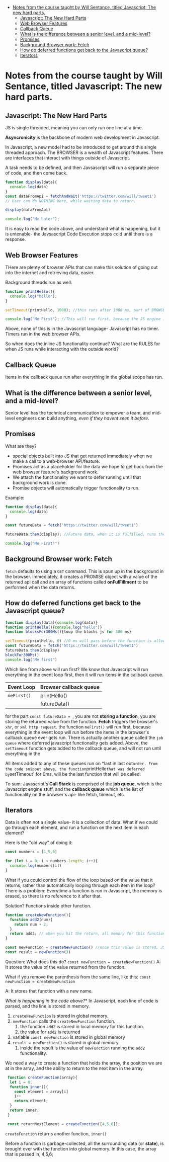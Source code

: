 - [Notes from the course taught by Will Sentance, titled Javascript: The new hard parts.](#notes-from-the-course-taught-by-will-sentance-titled-javascript-the-new-hard-parts)
  - [Javascript: The New Hard Parts](#javascript-the-new-hard-parts)
  - [Web Browser Features](#web-browser-features)
  - [Callback Queue](#callback-queue)
  - [What is the difference between a senior level, and a mid-level?](#what-is-the-difference-between-a-senior-level-and-a-mid-level)
  - [Promises](#promises)
  - [Background Browser work: Fetch](#background-browser-work-fetch)
  - [How do deferred functions get back to the Javascript queue?](#how-do-deferred-functions-get-back-to-the-javascript-queue)
  - [Iterators](#iterators)

# Notes from the course taught by Will Sentance, titled Javascript: The new hard parts.

## Javascript: The New Hard Parts

JS is single threaded, meaning you can only run one line at a time.

**Asyncronicity** is the backbone of modern web development in Javascript.

In Javascript, a new model had to be introduced to get around this single threaded approach. The BROWSER is a wealth of Javascript features. There are interfaces that interact with things outside of Javascript.

A task needs to be defined, and then Javsascript will run a separate piece of code, and then come back.


```js
function display(data){
  console.log(data)
}
const dataFromApi = fetchAndWait('https://twitter.com/will/tweet1')
// User can do NOTHING here, while waiting data to return.

display(dataFromApi)

console.log("Me Later");
```
It is easy to read the code above, and understand what is happening, but it is untenable- the Javsascript Code Execution stops cold until there is a response.

## Web Browser Features

THere are plenty of browser APIs that can make this solution of going out into the internet and retrieving data, easier.

Background threads run as well:

```js
function printHello(){
  console.log("hello");
}

setTimeout(printHello, 1000); //this runs after 1000 ms, part of BROWSER API.

console.log("Me First"); //This will run first, because the JS engine is paused above for 1000 ms.
```

Above, none of this is in the Javascript language- Javascript has no timer. Timers run in the web browser APIs.

So when does the inline JS functionality continue? What are the RULES for when JS runs while interacting with the outside world?

## Callback Queue

Items in the callback queue run after everything in the global scope has run.


## What is the difference between a senior level, and a mid-level?

Senior level has the technical communication to empower a team, and mid-level engineers can build anything, *even if they havent seen it before*.


## Promises

What are they?
- special objects built into JS that get returned immediately when we make a call to a web-browser API/feature.
- Promises act as a placeholder for the data we hope to get back from the web browser feature's background work.
- We attach the functionality we want to defer running until that background work is done.
- Promise objects will automatically trigger functionality to run.

Example:

```js
function display(data){
  console.log(data)
}

const futureData = fetch('https://twitter.com/will/tweet1')

futureData.then(display); //Future data, when it is fulfilled, runs the display function. It will not run now, so the next line of code can continue to run.

console.log("Me First!")
```


## Background Browser work: Fetch

`fetch` defaults to using a `GET` command. This is spun up in the background in the browser. Immediately, it creates a PROMISE object with a value of the returned api call and an array of functions called **onFulFillment** to be performed when the data returns.

## How do deferred functions get back to the Javascript queue?

```js
function display(data){console.log(data)}
function printHello(){console.log("hello")}
function blocksFor300Ms(){loop the blocks js for 300 ms}

setTimeout(printHello, 0) //0 ms will pass before the function is allowed to run in JS. It is added to the callback queue.
const futureData = fetch('https://twitter.com/will/tweet1')
futureData.then(display)
blockFor300Ms()
console.log("Me first")
```

Which line from above will run first?
We know that Javascript will run everything in the event loop first, then it will run items in the callback queue.

|Event Loop |Browser callback queue  |
--- | --- |
| `meFirst()` |printHello()|
|  |futureData()|

for the part `const futureData = `, you are not **storing a function**, you are storing the returned value from the function.
**Fetch** triggers the browser's `xhr`, or `xml http request`.
the function `meFirst()` will run first, because everything in the event loop will run before the items in the browser's callback queue ever gets run.
There is actually another queue called the `job queue` where deferred javascript functionality gets added. Above, the `setTimeout` function gets added to the callback queue, and will not run until everything in the

All items added to any of these queues run on *last in last out` order. From the code snippet above, the function `printHello` that was deferred by `setTimeout` for 0ms, will be the last function that will be called.

To sum: Javascript's **Call Stack** is comprised of the **job queue**, which is the Javascript engine stuff, and the **callback queue** which is the list of functionality on the browser's api- like fetch, timeout, etc.

## Iterators

Data is often not a single value- it is a collection of data. What if we could go through each element, and run a function on the next item in each element?

Here is the "old way" of doing it:

```js
const numbers = [4,5,6]

for (let i = 0; i < numbers.length; i++){
  console.log(numbers[i])
}
```

What if you could control the flow of the loop based on the value that it returns, rather than automatically looping through each item in the loop? There is a problem: Everytime a function is run in Javascript, the memory is erased, so there is no reference to it after that.

Solution? Functions inside other function.

```js
function createNewFunction(){
  function add2(num){
    return num + 2;
  }
  return add2; // when you hit the return, all memory for this function is garbage-collected
}

const newFunction = createNewFunction() //once this value is stored, JS never references createNewFunction again. JS is only interested in the add2 functionality within
const result = newFunction(3)
```

Question: What does this do?
`const newFunction = createNewFunction()`
A: It stores the value of the value returned from the function.

What if you remove the parenthesis from the same line, like this:
`const newFunction = createNewFunction`

A: It stores that function with a new name.

*What is happening in the code above?**
In Javascript, each line of code is parsed, and the line is stored in memory.

1. `createNewFunction` is stored in global memory.
2. `newFunction` calls the `createNewFunction` function.
   1. the function `add2` is stored in local memory for this function.
   2. the value for `add2` is returned
3. variable `const newFunction`  is stored in global memory
4. `result = newFunction()` is stored in global memory.
   1. inside the result is the value of `newFunction` running the `add2` functionality.


We need a way to create a function that holds the array, the position we are at in the array, and the ability to return to the next item in the array.

```js
 function createFunction(array){
  let i = 0;
  function inner(){
    const element = array[i]
    i++
    return element;
  }
  return inner;
 }

 const returnNextElement = createFunction([4,5,6]);
 ```

`createFunction` returns another function, `inner()`

Before a function is garbage-collected, all the surrounding data (or **state**), is brought over with the function into global memory. In this case, the array that is passed in, 4,5,6;
